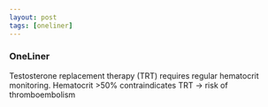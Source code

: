 ```yaml
---
layout: post
tags: [oneliner]
---
```



### OneLiner

Testosterone replacement therapy (TRT) requires regular hematocrit monitoring. Hematocrit >50% contraindicates TRT -> risk of thromboembolism
